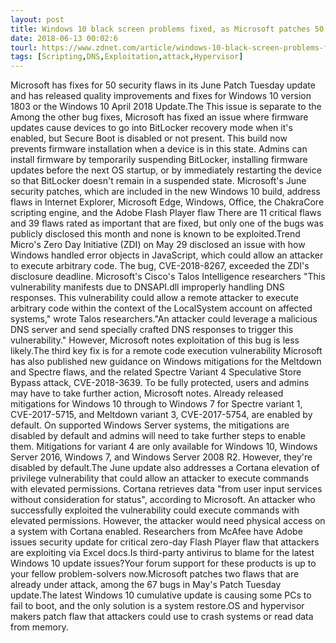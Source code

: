 ```yaml
---
layout: post
title: Windows 10 black screen problems fixed, as Microsoft patches 50 security flaws
date: 2018-06-13 00:02:6
tourl: https://www.zdnet.com/article/windows-10-black-screen-problems-fixed-as-microsoft-patches-50-security-flaws/
tags: [Scripting,DNS,Exploitation,attack,Hypervisor]
---
```

Microsoft has fixes for 50 security flaws in its June Patch Tuesday update and has released quality improvements and fixes for Windows 10 version 1803 or the Windows 10 April 2018 Update.The This issue is separate to the Among the other bug fixes, Microsoft has fixed an issue where firmware updates cause devices to go into BitLocker recovery mode when it's enabled, but Secure Boot is disabled or not present. This build now prevents firmware installation when a device is in this state. Admins can install firmware by temporarily suspending BitLocker, installing firmware updates before the next OS startup, or by immediately restarting the device so that BitLocker doesn't remain in a suspended state. Microsoft's June security patches, which are included in the new Windows 10 build, address flaws in Internet Explorer, Microsoft Edge, Windows, Office, the ChakraCore scripting engine, and the Adobe Flash Player flaw There are 11 critical flaws and 39 flaws rated as important that are fixed, but only one of the bugs was publicly disclosed this month and none is known to be exploited.Trend Micro's Zero Day Initiative (ZDI) on May 29 disclosed an issue with how Windows handled error objects in JavaScript, which could allow an attacker to execute arbitrary code. The bug, CVE-2018-8267, exceeded the ZDI's disclosure deadline. Microsoft's Cisco's Talos Intelligence researchers "This vulnerability manifests due to DNSAPI.dll improperly handling DNS responses. This vulnerability could allow a remote attacker to execute arbitrary code within the context of the LocalSystem account on affected systems," wrote Talos researchers."An attacker could leverage a malicious DNS server and send specially crafted DNS responses to trigger this vulnerability." However, Microsoft notes exploitation of this bug is less likely.The third key fix is for a remote code execution vulnerability Microsoft has also published new guidance on Windows mitigations for the Meltdown and Spectre flaws, and the related Spectre Variant 4 Speculative Store Bypass attack, CVE-2018-3639. To be fully protected, users and admins may have to take further action, Microsoft notes. Already released mitigations for Windows 10 through to Windows 7 for Spectre variant 1, CVE-2017-5715, and Meltdown variant 3, CVE-2017-5754, are enabled by default. On supported Windows Server systems, the mitigations are disabled by default and admins will need to take further steps to enable them. Mitigations for variant 4 are only available for Windows 10, Windows Server 2016, Windows 7, and Windows Server 2008 R2. However, they're disabled by default.The June update also addresses a Cortana elevation of privilege vulnerability that could allow an attacker to execute commands with elevated permissions. Cortana retrieves data "from user input services without consideration for status", according to Microsoft. An attacker who successfully exploited the vulnerability could execute commands with elevated permissions. However, the attacker would need physical access on a system with Cortana enabled. Researchers from McAfee have Adobe issues security update for critical zero-day Flash Player flaw that attackers are exploiting via Excel docs.Is third-party antivirus to blame for the latest Windows 10 update issues?Your forum support for these products is up to your fellow problem-solvers now.Microsoft patches two flaws that are already under attack, among the 67 bugs in May's Patch Tuesday update.The latest Windows 10 cumulative update is causing some PCs to fail to boot, and the only solution is a system restore.OS and hypervisor makers patch flaw that attackers could use to crash systems or read data from memory.
